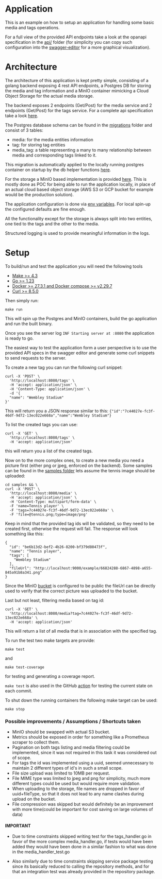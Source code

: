 # Application

This is an example on how to setup an application for handling some basic media and tags operations.

For a full view of the provided API endpoints take a look at the opanapi specification in the [api/](api/openapi.yaml) folder
(for simplicity you can copy such configuration into the [swagger-editor](https://editor.swagger.io/) for a more graphical visualization).

# Architecture

The architecture of this application is kept pretty simple, consisting of a golang backend exposing 4 rest API endpoints,
a Postgres DB for storing the media and tag information and a MinIO container mimicking a Cloud Object Storage for the actual media storage.

The backend exposes 2 endpoints (Get/Post) for the media service and 2 endpoints (Get/Post) for the tags service.
For a complete api specification take a look [here](api/openapi.yaml).

The Postgres database schema can be found in the [migrations](migrations/00001_initial.sql) folder and consist of 3 tables:
* media: for the media entities information
* tag: for storing tag entities
* media_tag: a table representing a many to many relationship between media and corresponding tags linked to it.

This migration is automatically applied to the locally running postgres container on startup by the db helper functions [here](internal/db/db.go).

For the storage a MinIO based implementation is provided [here](internal/storage/minio_storage.go). This is mostly done as POC for being able to run the application locally, in place of an actual cloud based object storage (AWS S3 or GCP bucket for example would be the production solution).

The application configuration is done via [env variables](internal/config/config.go). For local spin-up the configured defaults are fine enough.

All the functionality except for the storage is always split into two entities, one tied to the tags and the other to the media.

Structured logging is used to provide meaningful information in the logs.

# Setup

To build/run and test the application you will need the following tools

- [Make >= 4.3](https://www.gnu.org/software/make/)
- [Go >= 1.23](https://go.dev/doc/install)
- [Docker >= 27.3.1 and Docker compose >= v2.29.7](https://docs.docker.com/compose/install/)
- [Curl >= 8.5.0 ](https://curl.se/)

Then simply run:

```
make run
```
This will spin up the Postgres and MinIO containers, build the go application and run the built binary.

Once you see the server log `INF Starting server at :8080` the application is ready to go.

The easiest way to test the application form a user perspective is to use the provided API specs in the swagger editor and generate some curl
snippets to send requests to the server.

To create a new tag you can run the following curl snippet: 
```
curl -X 'POST' \
  'http://localhost:8080/tags' \
  -H 'accept: application/json' \
  -H 'Content-Type: application/json' \
  -d '{
  "name": "Wembley Stadium"
}'
```

This will return you a JSON response similar to this: `{"id":"7c44027e-fc3f-46df-9d72-13ec022e668a","name":"Wembley Stadium"}`

To list the created tags you can use: 
```
curl -X 'GET' \
  'http://localhost:8080/tags' \
  -H 'accept: application/json'
```
this will return you a list of the created tags.

Now on to the more complex ones, to create a new media you need a picture first (either png or jpeg, enforced on the backend).
Some samples can be found in the [samples folder](samples/) lets assume the tennis image should be uploaded:
```
cd samples && \
curl -X 'POST' \
  'http://localhost:8080/media' \
  -H 'accept: application/json' \
  -H 'Content-Type: multipart/form-data' \
  -F 'name=Tennis player' \
  -F 'tags=7c44027e-fc3f-46df-9d72-13ec022e668a' \
  -F 'file=@tennis.png;type=image/png'
```
Keep in mind that the provided tag ids will be validated, so they need to be created first, otherwise the request will fail. 
The response will look something like this:

```
{
  "id": "be6b13d2-bef2-4b26-8200-bf379d80473f",
  "name": "Tennis player",
  "tags": [
    "Wembley Stadium"
  ],
  "fileUrl": "http://localhost:9000/example/66824288-6867-4898-a655-845a91b8a341.png"
}
```
Since the MinIO [bucket](http://localhost:9001/) is configured to be public the fileUrl can be directly used to verify that the correct picture was uploaded to the bucket.

Last but not least, filtering media based on tag id:
```
curl -X 'GET' \
  'http://localhost:8080/media?tag=7c44027e-fc3f-46df-9d72-13ec022e668a' \
  -H 'accept: application/json'
```
This will return a list of all media that is in association with the specified tag.

To run the test two make targets are provide:
```
make test
```
and 

```
make test-coverage 
```
for testing and generating a coverage report. 

`make test` is also used in the GitHub [action](.github/workflows/run_tests.yml) for testing the current state on each commit.

To shut down the running containers the following make target can be used:
```
make stop
```

### Possible improvements / Assumptions / Shortcuts taken
* MinIO should be swapped with actual S3 bucket.
* Metrics should be exposed in order for something like a Prometheus scraper to collect them.
* Pagination on both tags listing and media filtering could be implemented, since it was not required in this task it was considered out of scope.
* For tags the id was implemented using a uuid, seemed unnecessary to maintain 2 different types of id's in such a small scope.
* File size upload was limited to 10MB per request. 
* File MIME type was limited to jpeg and png for simplicity, much more different types could be used but would require more validation.
* When uploading to the storage, file names are dropped in favor of uuid+fileType, so that it does not lead to any name clashes during upload on the bucket.
* File compression was skipped but would definitely be an improvement with more time(could be important for cost saving on large volumes of data)

#### IMPORTANT
* Due to time constraints skipped writing test for the tags_handler.go in favor of the more complex media_handler.go, if tests would have been added they would have been done in a similar fashion to what was done in the media_handler_test.go

* Also similarly due to time constraints skipping service package testing since its basically reduced to calling the repository methods, and for that an integration test was already provided in the repository package.